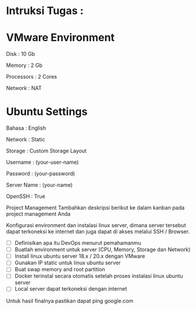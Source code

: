 # Intruksi Tugas :

# VMware Environment​

Disk : 10 Gb

Memory : 2 Gb

Processors : 2 Cores

Network : NAT

# Ubuntu Settings​

Bahasa : English

Network : Static

Storage : Custom Storage Layout

Username : (your-user-name)

Password : (your-password)

Server Name : (your-name)

OpenSSH : True

Project Management​
Tambahkan deskripsi berikut ke dalam kanban pada project management Anda

Konfigurasi environment dan instalasi linux server, dimana server tersebut dapat terkoneksi ke internet dan juga dapat di akses melalui SSH / Browser.

- [ ] Definisikan apa itu DevOps menurut pemahamanmu
- [ ] Buatlah environment untuk server (CPU, Memory, Storage dan Network)
- [ ] Install linux ubuntu server 18.x / 20.x dengan VMware
- [ ] Gunakan IP static untuk linux ubuntu server
- [ ] Buat swap memory and root partition
- [ ] Docker terinstal secara otomatis setelah proses instalasi linux ubuntu server
- [ ] Local server dapat terkoneksi dengan internet

Untuk hasil finalnya pastikan dapat ping google.com

